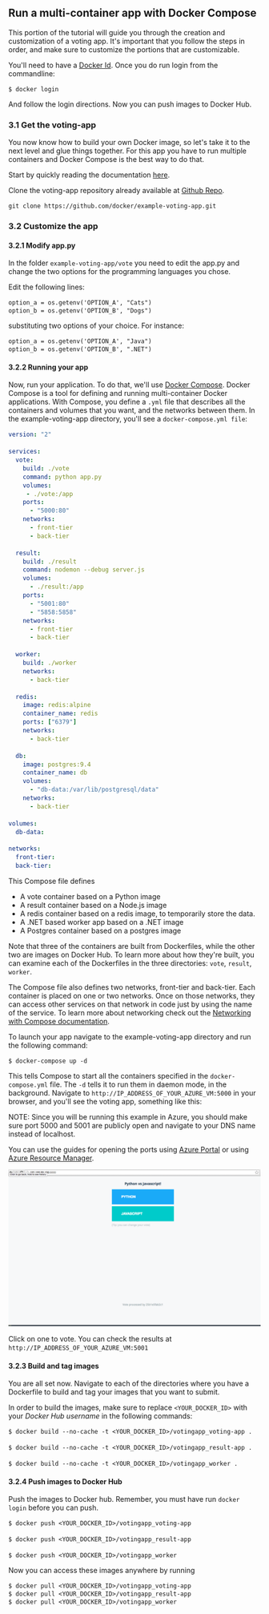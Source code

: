 ## Run a multi-container app with Docker Compose
This portion of the tutorial will guide you through the creation and customization of a voting app. It's important that you follow the steps in order, and make sure to customize the portions that are customizable.

You'll need to have a [Docker Id](https://hub.docker.com/register/). Once you do run login from the commandline:

```
$ docker login
```

And follow the login directions. Now you can push images to Docker Hub.


### 3.1 Get the voting-app
You now know how to build your own Docker image, so let's take it to the next level and glue things together. For this app you have to run multiple containers and Docker Compose is the best way to do that.

Start by quickly reading the documentation [here](https://docs.docker.com/compose/overview/).

Clone the voting-app repository already available at [Github Repo](https://github.com/docker/example-voting-app.git).

```
git clone https://github.com/docker/example-voting-app.git
```

### 3.2 Customize the app

#### 3.2.1 Modify app.py

In the folder ```example-voting-app/vote``` you need to edit the app.py and change the two options for the programming languages you chose.

Edit the following lines:

```
option_a = os.getenv('OPTION_A', "Cats")
option_b = os.getenv('OPTION_B', "Dogs")
```

substituting two options of your choice. For instance:

```
option_a = os.getenv('OPTION_A', "Java")
option_b = os.getenv('OPTION_B', ".NET")
```
#### 3.2.2 Running your app
Now, run your application. To do that, we'll use [Docker Compose](https://docs.docker.com/compose). Docker Compose is a tool for defining and running multi-container Docker applications. With Compose, you define a `.yml` file that describes all the containers and volumes that you want, and the networks between them. In the example-voting-app directory, you'll see a `docker-compose.yml file`:

```yml
version: "2"

services:
  vote:
    build: ./vote
    command: python app.py
    volumes:
     - ./vote:/app
    ports:
      - "5000:80"
    networks:
      - front-tier
      - back-tier

  result:
    build: ./result
    command: nodemon --debug server.js
    volumes:
      - ./result:/app
    ports:
      - "5001:80"
      - "5858:5858"
    networks:
      - front-tier
      - back-tier

  worker:
    build: ./worker
    networks:
      - back-tier

  redis:
    image: redis:alpine
    container_name: redis
    ports: ["6379"]
    networks:
      - back-tier

  db:
    image: postgres:9.4
    container_name: db
    volumes:
      - "db-data:/var/lib/postgresql/data"
    networks:
      - back-tier

volumes:
  db-data:

networks:
  front-tier:
  back-tier:
```

This Compose file defines

- A vote container based on a Python image
- A result container based on a Node.js image
- A redis container based on a redis image, to temporarily store the data.
- A .NET based worker app based on a .NET image
- A Postgres container based on a postgres image

Note that three of the containers are built from Dockerfiles, while the other two are images on Docker Hub. To learn more about how they're built, you can examine each of the Dockerfiles in the three directories: `vote`, `result`, `worker`. 

The Compose file also defines two networks, front-tier and back-tier. Each container is placed on one or two networks. Once on those networks, they can access other services on that network in code just by using the name of the service. To learn more about networking check out the [Networking with Compose documentation](https://docs.docker.com/compose/networking/).

To launch your app navigate to the example-voting-app directory and run the following command:

```
$ docker-compose up -d
```

This tells Compose to start all the containers specified in the `docker-compose.yml` file. The `-d` tells it to run them in daemon mode, in the background. Navigate to `http://IP_ADDRESS_OF_YOUR_AZURE_VM:5000` in your browser, and you'll see the voting app, something like this:

NOTE: Since you will be running this example in Azure, you should make sure port 5000 and 5001 are publicly open and navigate to your DNS name instead of localhost.

You can use the guides for opening the ports using [Azure Portal](https://github.com/DxNext/2016-Oct-L2/blob/master/Linux/Module3-ThingsToConsider/opening-ports-in-azure-portal.md) or using [Azure Resource Manager](https://github.com/DxNext/2016-Oct-L2/blob/master/Linux/Module3-ThingsToConsider/opening-ports-in-arm.md).

<img src="../images/vote.png" title="vote">

Click on one to vote. You can check the results at `http://IP_ADDRESS_OF_YOUR_AZURE_VM:5001`

#### 3.2.3 Build and tag images

You are all set now. Navigate to each of the directories where you have a Dockerfile to build and tag your images that you want to submit.

In order to build the images, make sure to replace `<YOUR_DOCKER_ID>` with your *Docker Hub username* in the following commands:

```
$ docker build --no-cache -t <YOUR_DOCKER_ID>/votingapp_voting-app .

$ docker build --no-cache -t <YOUR_DOCKER_ID>/votingapp_result-app .

$ docker build --no-cache -t <YOUR_DOCKER_ID>/votingapp_worker .
```

#### 3.2.4 Push images to Docker Hub

Push the images to Docker hub. Remember, you must have run `docker login` before you can push.

```
$ docker push <YOUR_DOCKER_ID>/votingapp_voting-app

$ docker push <YOUR_DOCKER_ID>/votingapp_result-app

$ docker push <YOUR_DOCKER_ID>/votingapp_worker
```

Now you can access these images anywhere by running

```
$ docker pull <YOUR_DOCKER_ID>/votingapp_voting-app
$ docker pull <YOUR_DOCKER_ID>/votingapp_result-app
$ docker pull <YOUR_DOCKER_ID>/votingapp_worker
```

